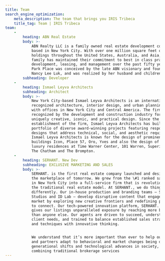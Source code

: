 ```yaml
---
title: Team
search_engine_optimization:
    meta_description: The team that brings you IRIS Tribeca
    title_tag: Team | IRIS Tribeca
team:
    -
        heading: ABN Real Estate
        body: >-
            ABN Realty LLC is a family owned real estate development company
            based in New York City. With over one million square feet of
            holdings throughout the United States, Australia, and Asia, the
            family has maintained their commitment to best in class practices in
            development, leasing, and management over the past fifty years. 19
            Park Place was conceived by the late ABN visionary and founder,
            Nancy Lee Luk, and was realized by her husband and children.
        subheading: Developer
    -
        heading: Ismael Leyva Architects
        subheading: Architect
        body: >-
            New York City-based Ismael Leyva Architects is an internationally
            recognized architecture, interior design, and urban planning firm
            with offices in New York City and Central America. The firm is
            recognized by the development and construction industry for its
            uniquely creative, iconic, and practical design. Since the
            establishment of the firm, Ismael Leyva Architects has built a
            portfolio of diverse award-winning projects featuring responsive
            designs that address technical, social, and aesthetic requirements.
            Ismael Leyva Architects is known for the design of prominent
            buildings Icon, Place 57, Oro, Yves and also the design of the
            luxury residences at Time Warner Center, 101 Warren, Superior Ink,
            The Chatham and The Brompton.
    -
        heading: SERHANT. New Dev
        subheading: EXCLUSIVE MARKETING AND SALES
        body: >-
            SERHANT. is the first real estate company launched and designed for
            the marketplace of tomorrow. We grew from the \#1 ranked sales team
            in New York City into a full-service firm that is revolutionizing
            the traditional real estate model. At SERHANT., we do things
            differently. Our in-house production and branding teams — SERHANT.
            Studios and ID Lab — develop disruptive content that engages the
            market by exploring new creative frontiers and redefining pathways
            to connect. Our tech-powered innovation platform, SERHANT. ADX,
            gives our listings unparalleled exposure by reaching more buyers
            than anyone else. Our agents are driven to succeed, understanding of
            client needs, and trained to balance established sales strategies
            and techniques with innovative thinking.


            We understand that it’s more important than ever to help our clients
            and partners adapt to behavioral and market changes being driven by
            generational shifts and technological advances in society, and by
            combining traditional brokerage services
---
```


